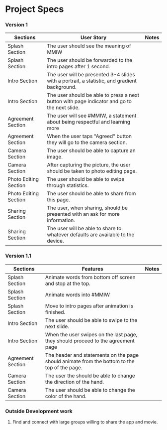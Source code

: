 # Project Specs

### Version 1
| Sections | User Story | Notes |
|-|-|-|
| Splash Section | The user should see the meaning of MMIW   |  |
| Splash Section | The user should be forwarded to the intro pages after 1 second. |  |
| Intro Section | The user will be presented 3-4 slides with a portrait, a statistic, and gradient background. |  |
| Intro Section | The user should be able to press a next button with page indicator and go to the next slide. |  |
| Agreement Section | The user will see #MMIW, a statement about being respectful and learning more |  |
| Agreement Section | When the user taps "Agreed" button they will go to the camera section. |  |
| Camera Section | The user should be able to capture an image. |  |
| Camera Section | After capturing the picture, the user should be taken to photo editing page.   |  |
| Photo Editing Section | The user should be able to swipe through statistics. |  |
| Photo Editing Section | The user should be able to share from this page. |  |
| Sharing Section | The user, when sharing, should be presented with an ask for more information. |  |
| Sharing Section | The user will be able to share to whatever defaults are available to the device. |  |

### Version 1.1

| Sections | Features | Notes |
|-|-|-|
| Splash Section | Animate words from bottom off screen and stop at the top. |  |
| Splash Section | Animate words into #MMIW |  |
| Splash Section | Move to intro pages after animation is finished. |  |
| Intro Section | The user should be able to swipe to the next slide. |  |
| Intro Section | When the user swipes on the last page, they should proceed to the agreement page |  |
| Agreement Section | The header and statements on the page should animate from the bottom to the top of the page. |  |
| Camera Section | The user the should be able to change the direction of the hand. |  |
| Camera Section | The user should be able to change the color of the hand. |  |

### Outside Development work
1. Find and connect with large groups willing to share the app and movie.

